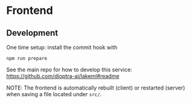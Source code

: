 # Frontend

## Development

One time setup: install the commit hook with
```
npm run prepare
```

See the main repo for how to develop this service: https://github.com/dioptra-ai/lakeml#readme

NOTE: The frontend is automatically rebuilt (client) or restarted (server) when saving a file located under `src/`.
